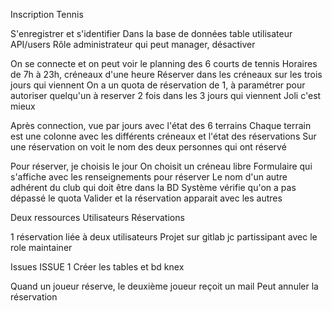 Inscription Tennis

S'enregistrer et s'identifier
Dans la base de données table utilisateur
	API/users
Rôle administrateur qui peut manager, désactiver

On se connecte et on peut voir le planning des 6 courts de tennis
Horaires de 7h à 23h, créneaux d'une heure
Réserver dans les créneaux sur les trois jours qui viennent
On a un quota de réservation de 1, à paramétrer pour autoriser quelqu'un à reserver 2 fois dans les 3 jours qui viennent
Joli c'est mieux

Après connection, vue par jours avec l'état des 6 terrains
Chaque terrain est une colonne avec les différents créneaux et l'état des réservations
Sur une réservation on voit le nom des deux personnes qui ont réservé

Pour réserver, je choisis le jour
	On choisit un créneau libre
	Formulaire qui s'affiche avec les renseignements pour réserver
		Le nom d'un autre adhérent du club qui doit être dans la BD
		Système vérifie qu'on a pas dépassé le quota
		Valider et la réservation apparait avec les autres

Deux ressources
	Utilisateurs
	Réservations

1 réservation liée à deux utilisateurs
Projet sur gitlab
jc partissipant avec le role maintainer

Issues
ISSUE 1
	Créer les tables et bd knex

Quand un joueur réserve, le deuxième joueur reçoit un mail
	Peut annuler la réservation


